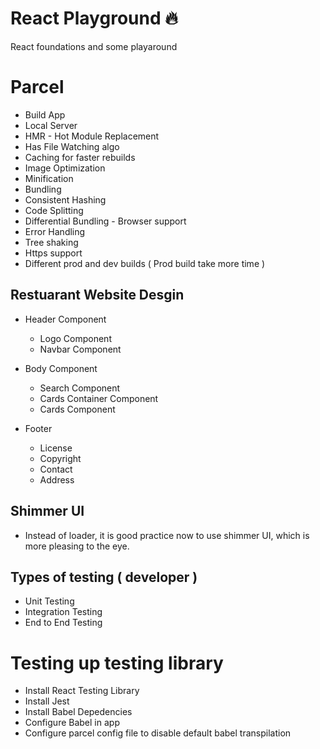 # React Playground 🔥

React foundations and some playaround

# Parcel

- Build App
- Local Server
- HMR - Hot Module Replacement
- Has File Watching algo
- Caching for faster rebuilds
- Image Optimization
- Minification
- Bundling
- Consistent Hashing
- Code Splitting
- Differential Bundling - Browser support
- Error Handling
- Tree shaking
- Https support
- Different prod and dev builds ( Prod build take more time )

## Restuarant Website Desgin

- Header Component

  - Logo Component
  - Navbar Component

- Body Component

  - Search Component
  - Cards Container Component
  - Cards Component

- Footer

  - License
  - Copyright
  - Contact
  - Address

## Shimmer UI

- Instead of loader, it is good practice now to use shimmer UI, which is more
  pleasing to the eye.

## Types of testing ( developer )

- Unit Testing
- Integration Testing
- End to End Testing

# Testing up testing library

- Install React Testing Library
- Install Jest
- Install Babel Depedencies
- Configure Babel in app
- Configure parcel config file to disable default babel transpilation
